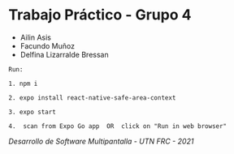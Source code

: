 # Trabajo Práctico - Grupo 4  
- Ailin Asis 
- Facundo Muñoz
- Delfina Lizarralde Bressan
```
Run: 

1. npm i

2. expo install react-native-safe-area-context

3. expo start

4.  scan from Expo Go app  OR  click on "Run in web browser"
```

*Desarrollo de Software Multipantalla - 
UTN FRC -
2021*
